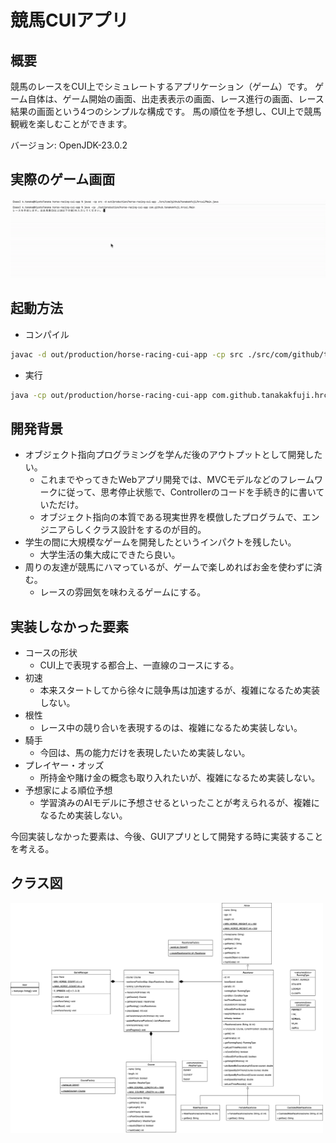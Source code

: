 # 競馬CUIアプリ

## 概要

競馬のレースをCUI上でシミュレートするアプリケーション（ゲーム）です。
ゲーム自体は、ゲーム開始の画面、出走表表示の画面、レース進行の画面、レース結果の画面という4つのシンプルな構成です。
馬の順位を予想し、CUI上で競馬観戦を楽しむことができます。

バージョン: OpenJDK-23.0.2

## 実際のゲーム画面

<img src="./images/game_movie.gif" width="700">

## 起動方法

- コンパイル

```Bash
javac -d out/production/horse-racing-cui-app -cp src ./src/com/github/tanakakfuji/hrcui/Main.java
```

- 実行

```Bash
java -cp out/production/horse-racing-cui-app com.github.tanakakfuji.hrcui.Main
```

## 開発背景

- オブジェクト指向プログラミングを学んだ後のアウトプットとして開発したい。
    - これまでやってきたWebアプリ開発では、MVCモデルなどのフレームワークに従って、思考停止状態で、Controllerのコードを手続き的に書いていただけ。
    - オブジェクト指向の本質である現実世界を模倣したプログラムで、エンジニアらしくクラス設計をするのが目的。
- 学生の間に大規模なゲームを開発したというインパクトを残したい。
    - 大学生活の集大成にできたら良い。
- 周りの友達が競馬にハマっているが、ゲームで楽しめればお金を使わずに済む。
    - レースの雰囲気を味わえるゲームにする。

## 実装しなかった要素

- コースの形状
    - CUI上で表現する都合上、一直線のコースにする。
- 初速
    - 本来スタートしてから徐々に競争馬は加速するが、複雑になるため実装しない。
- 根性
    - レース中の競り合いを表現するのは、複雑になるため実装しない。
- 騎手
    - 今回は、馬の能力だけを表現したいため実装しない。
- プレイヤー・オッズ
    - 所持金や賭け金の概念も取り入れたいが、複雑になるため実装しない。
- 予想家による順位予想
    - 学習済みのAIモデルに予想させるといったことが考えられるが、複雑になるため実装しない。

今回実装しなかった要素は、今後、GUIアプリとして開発する時に実装することを考える。

## クラス図

<img src="./images/class_diagram.png" width="500">